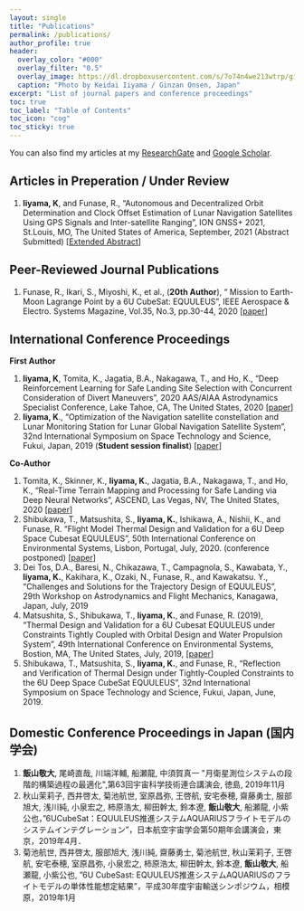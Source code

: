 ```yaml
---
layout: single
title: "Publications"
permalink: /publications/
author_profile: true
header:
  overlay_color: "#000"
  overlay_filter: "0.5"
  overlay_image: https://dl.dropboxusercontent.com/s/7o74n4we213wtrp/ginzan_onsen.JPG?dl=0
  caption: "Photo by Keidai Iiyama / Ginzan Onsen, Japan"
excerpt: "List of journal papers and conference proceedings"
toc: true
toc_label: "Table of Contents"
toc_icon: "cog"
toc_sticky: true
---
```


You can also find my articles at my [ResearchGate](https://www.researchgate.net/profile/Keidai_Iiyama) and [Google Scholar](https://scholar.google.com/citations?user=84_oy1EAAAAJ&hl=ja).

## Articles in Preperation / Under Review
1. **Iiyama, K**, and Funase, R., “Autonomous and Decentralized Orbit Determination and Clock Offset Estimation of Lunar Navigation Satellites Using GPS Signals and Inter-satellite Ranging”, ION GNSS+ 2021, St.Louis, MO, The United States of America, September, 2021 (Abstract Submitted) [[Extended Abstract](/files/ION_Conference_Extended_Abstract.pdf)]

## Peer-Reviewed Journal Publications
1. Funase, R., Ikari, S., Miyoshi, K., et al., (**20th Author**), “ Mission to Earth-Moon Lagrange Point by a 6U CubeSat: EQUULEUS”, IEEE Aerospace & Electro. Systems Magazine, Vol.35, No.3, pp.30-44, 2020 [[paper](https://ieeexplore.ieee.org/abstract/document/9076200)]

## International Conference Proceedings
**First Author**
1. **Iiyama, K**, Tomita, K., Jagatia, B.A., Nakagawa, T., and Ho, K., “Deep Reinforcement Learning for Safe Landing Site Selection with Concurrent Consideration of Divert Maneuvers”, 2020 AAS/AIAA Astrodynamics Specialist Conference, Lake Tahoe, CA, The United States, 2020 [[paper](/files/ASC_2020_iiyama.pdf)]
2. **Iiyama, K**., “Optimization of the Navigation satellite constellation and Lunar Monitoring Station for Lunar Global Navigation Satellite System”, 32nd International Symposium on Space Technology and Science, Fukui, Japan, 2019 (**Student session finalist**) [[paper](/files/ISTS2019.pdf)]

**Co-Author**
1. Tomita, K., Skinner, K., **Iiyama, K.**, Jagatia, B.A., Nakagawa, T., and Ho, K., “Real-Time Terrain Mapping and Processing for Safe Landing via Deep Neural Networks”, ASCEND, Las Vegas, NV, The United States, 2020  [[paper](https://arc.aiaa.org/doi/abs/10.2514/6.2020-4150)]
2. Shibukawa, T., Matsushita, S., **Iiyama, K.**, Ishikawa, A., Nishii, K., and Funase, R. “Flight Model Thermal Design and Validation for a 6U Deep Space Cubesat EQUULEUS”, 50th International Conference on Environmental Systems, Lisbon, Portugal, July, 2020. (conference postponed) [[paper](https://ttu-ir.tdl.org/bitstream/handle/2346/86455/ICES-2020-282.pdf?sequence=1&isAllowed=y)]
3. Dei Tos, D.A., Baresi, N., Chikazawa, T., Campagnola, S., Kawabata, Y., **Iiyama, K.**, Kakihara, K., Ozaki, N., Funase, R., and Kawakatsu. Y., “Challenges and Solutions for the Trajectory Design of EQUULEUS”, 29th Workshop on Astrodynamics and Flight Mechanics, Kanagawa, Japan, July, 2019
4. Matsushita, S., Shibukawa, T., **Iiyama, K.**, and Funase, R. (2019), “Thermal Design and Validation for a 6U Cubesat EQUULEUS under Constraints Tightly Coupled with Orbital Design and Water Propulsion System”, 49th International Conference on Environmental Systems, Bostion, MA, The United States, July, 2019, [[paper](https://ttu-ir.tdl.org/bitstream/handle/2346/84425/ICES-2019-193.pdf?sequence=1&isAllowed=y)]
5. Shibukawa, T., Matsushita, S., **Iiyama, K.**, and Funase, R., “Reflection and Verification of Thermal Design under Tightly-Coupled Constraints to the 6U Deep Space CubeSat EQUULEUS”, 32nd International Symposium on Space Technology and Science, Fukui, Japan, June, 2019.


## Domestic Conference Proceedings in Japan (国内学会)
1. **飯山敬大**, 尾崎直哉, 川端洋輔, 船瀬龍, 中須賀真一 "月衛星測位システムの段階的構築過程の最適化",第63回宇宙科学技術連合講演会, 徳島, 2019年11月
2. 秋⼭茉莉⼦, ⻄井啓太, 菊池航世, 室原昌弥, 王啓航, 安宅泰穂, 齋藤勇⼠, 服部旭⼤, 浅川純, ⼩泉宏之, 柿原浩太, 柳⽥幹太, 鈴本遼, **飯⼭敬⼤**, 船瀬⿓, ⼩紫公也，”6UCubeSat：EQUULEUS推進システムAQUARIUSフライトモデルのシステムインテグレーション”，日本航空宇宙学会第50期年会講演会，東京，2019年4月．
3. 菊池航世, 西井啓太, 服部旭大, 浅川純, 齋藤勇士, 菊池航世, 秋山茉莉子, 王啓航, 安宅泰穂, 室原昌弥, 小泉宏之, 柿原浩太, 柳田幹太, 鈴本遼, **飯山敬大**, 船瀬龍, 小紫公也, ”6U CubeSast: EQUULEUS推進システムAQUARIUSのフライトモデルの単体性能想定結果”，平成30年度宇宙輸送シンポジウム，相模原，2019年1月